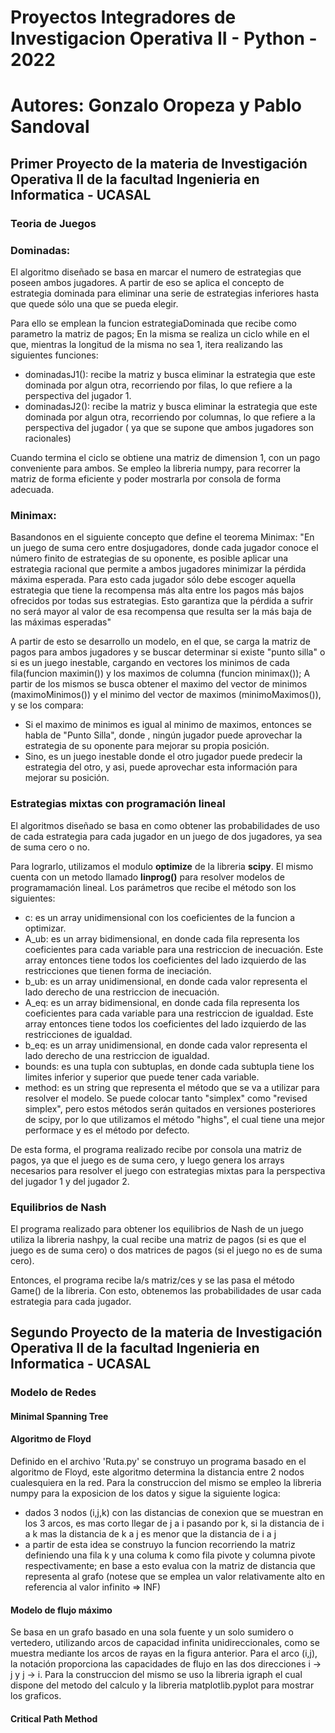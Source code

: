 # Proyectos Integradores de Investigacion Operativa II - Python - 2022

# Autores: Gonzalo Oropeza y Pablo Sandoval

## Primer Proyecto de la materia de Investigación Operativa II de la facultad Ingenieria en Informatica - UCASAL

### Teoria de Juegos

### Dominadas:

El algoritmo diseñado se basa en marcar el numero de estrategias que poseen ambos jugadores. A partir de eso se aplica el concepto de estrategia dominada para eliminar una serie de estrategias inferiores hasta que quede sólo una que se pueda elegir.

Para ello se emplean la funcion estrategiaDominada que recibe como parametro la matriz de pagos; En la misma se realiza un ciclo while en el que, mientras la longitud de la misma no sea 1, itera realizando las siguientes funciones:
- dominadasJ1(): recibe la matriz y busca eliminar la estrategia que este dominada por algun otra, recorriendo por filas, lo que refiere a la perspectiva del jugador 1.
- dominadasJ2(): recibe la matriz y busca eliminar la estrategia que este dominada por algun otra, recorriendo por columnas, lo que refiere a la perspectiva del jugador ( ya que se supone que ambos jugadores son racionales)

Cuando termina el ciclo se obtiene una matriz de dimension 1, con un pago conveniente para ambos.
Se empleo la libreria numpy, para recorrer la matriz de forma eficiente y poder mostrarla por consola de forma adecuada.
### Minimax:

Basandonos en el siguiente concepto que define el teorema Minimax:
"En un juego de suma cero entre dosjugadores, donde cada jugador conoce el número finito de estrategias de su
oponente, es posible aplicar una estrategia racional que permite a ambos jugadores minimizar la pérdida máxima esperada. Para esto cada jugador sólo debe escoger aquella estrategia que tiene la recompensa más alta entre los pagos más bajos ofrecidos por todas sus estrategias. Esto garantiza que la pérdida a sufrir no será mayor al valor de esa recompensa que resulta ser la más baja de las máximas esperadas"

A partir de esto se desarrollo un modelo, en el que, se carga la matriz de pagos para ambos jugadores y se buscar determinar si existe "punto silla" o si es un juego inestable, cargando en vectores los minimos de cada fila(funcion maximin()) y los maximos de columna (funcion minimax()); A partir de los mismos se busca obtener el maximo del vector de minimos (maximoMinimos()) y el minimo del vector de maximos (minimoMaximos()), y se los compara:
- Si el maximo de minimos es igual al minimo de maximos, entonces se habla de "Punto Silla", donde , ningún jugador puede aprovechar la estrategia de su oponente para mejorar su propia posición.
- Sino, es un juego inestable donde el otro jugador puede predecir la estrategia del otro, y asi, puede aprovechar esta información para mejorar su posición.


### Estrategias mixtas con programación lineal

El algoritmos diseñado se basa en como obtener las probabilidades de uso de cada estrategia para cada jugador en un juego de dos jugadores, ya sea de suma cero o no.

Para lograrlo, utilizamos el modulo **optimize** de la libreria **scipy**. El mismo cuenta con un metodo llamado **linprog()** para resolver modelos de programamación lineal. Los parámetros que recibe el método son los siguientes:
- c: es un array unidimensional con los coeficientes de la funcion a optimizar.
- A_ub: es un array bidimensional, en donde cada fila representa los coeficientes para cada variable para una restriccion de inecuación. Este array entonces tiene todos los coeficientes del lado izquierdo de las restricciones que tienen forma de ineciación.
- b_ub: es un array unidimensional, en donde cada valor representa el lado derecho de una restriccion de inecuación.
- A_eq: es un array bidimensional, en donde cada fila representa los coeficientes para cada variable para una restriccion de igualdad. Este array entonces tiene todos los coeficientes del lado izquierdo de las restricciones de igualdad.
- b_eq: es un array unidimensional, en donde cada valor representa el lado derecho de una restriccion de igualdad.
- bounds: es una tupla con subtuplas, en donde cada subtupla tiene los limites inferior y superior que puede tener cada variable.
- method: es un string que representa el método que se va a utilizar para resolver el modelo. Se puede colocar tanto "simplex" como "revised simplex", pero estos métodos serán quitados en versiones posteriores de scipy, por lo que utilizamos el método "highs", el cual tiene una mejor performace y es el método por defecto.

De esta forma, el programa realizado recibe por consola una matriz de pagos, ya que el juego es de suma cero, y luego genera los arrays necesarios para resolver el juego con estrategias mixtas para la perspectiva del jugador 1 y del jugador 2.

### Equilibrios de Nash

El programa realizado para obtener los equilibrios de Nash de un juego utiliza la libreria nashpy, la cual recibe una matriz de pagos (si es que el juego es de suma cero) o dos matrices de pagos (si el juego no es de suma cero).

Entonces, el programa recibe la/s matriz/ces y se las pasa el método Game() de la libreria. Con esto, obtenemos las probabilidades de usar cada estrategia para cada jugador.

## Segundo Proyecto de la materia de Investigación Operativa II de la facultad Ingenieria en Informatica - UCASAL

### Modelo de Redes
#### Minimal Spanning Tree
#### Algoritmo de Floyd
Definido en el archivo 'Ruta.py' se construyo un programa basado en el algoritmo de Floyd, este algoritmo determina la distancia entre 2 nodos cualesquiera en la red.
Para la construccion del mismo se empleo la libreria numpy para la exposicion de los datos y sigue la siguiente logica:
- dados 3 nodos (i,j,k) con las distancias de conexion que se muestran en los 3 arcos, es mas corto llegar de j a i pasando por k, si la distancia de i a k mas la distancia de k a j es menor que la distancia de i a j
- a partir de esta idea se construyo la funcion recorriendo la matriz definiendo una fila k y una columa k como fila pivote y columna pivote respectivamente; en base a esto evalua con la matriz de distancia que representa al grafo (notese que se emplea un valor relativamente alto en referencia al valor infinito => INF)

#### Modelo de flujo máximo
Se basa en un grafo basado en una sola fuente y un solo sumidero o vertedero, utilizando arcos de capacidad infinita unidireccionales, como se muestra mediante los arcos de rayas en la figura anterior.
Para el arco (i,j), la notación proporciona las capacidades de flujo en las dos direcciones i -> j y j -> i. 
Para la construccion del mismo se uso la libreria  igraph el cual dispone del metodo del calculo y la libreria  matplotlib.pyplot para mostrar los graficos.

#### Critical Path Method